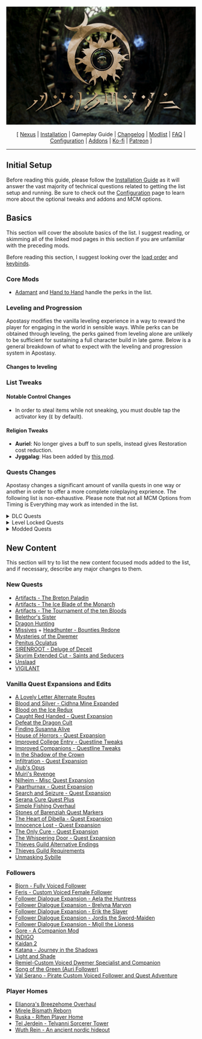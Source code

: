 ![](https://raw.githubusercontent.com/Oghma-Infinium/Apostasy/main/images/Banner.webp)

<p align="center">
  [ <a href="https://www.nexusmods.com/skyrimspecialedition/mods/118893">Nexus</a> |
  <a href="https://github.com/Oghma-Infinium/Apostasy/blob/main/README.md">Installation</a> |
  Gameplay Guide |
  <a href="https://github.com/Oghma-Infinium/Apostasy/blob/main/CHANGELOG.md">Changelog</a> |
  <a href="https://loadorderlibrary.com/lists/Apostasy">Modlist</a> |
  <a href="https://github.com/Oghma-Infinium/Apostasy/blob/main/Documentation/FAQ.md">FAQ</a> |
  <a href="https://github.com/Oghma-Infinium/Apostasy/blob/main/Documentation/CONFIG.md">Configuration</a> |
  <a href="https://github.com/Oghma-Infinium/Apostasy/blob/main/ADDONS.md">Addons</a> |
  <a href="https://ko-fi.com/aljoxo">Ko-fi</a> | 
  <a href="https://www.patreon.com/aljoxo">Patreon</a> ]
</p>

---

## Initial Setup

Before reading this guide, please follow the [Installation Guide](https://github.com/Oghma-Infinium/Apostasy/blob/main/README.md) as it will answer the vast majority of technical questions related to getting the list setup and running. Be sure to check out the [Configuration](https://github.com/Oghma-Infinium/Apostasy/blob/main/Documentation/CONFIG.md) page to learn more about the optional tweaks and addons and MCM options.

## Basics

This section will cover the absolute basics of the list. I suggest reading, or skimming all of the linked mod pages in this section if you are unfamiliar with the preceding mods.

Before reading this section, I suggest looking over the [load order](https://loadorderlibrary.com/lists/Apostasy) and [keybinds](https://github.com/Oghma-Infinium/Apostasy/blob/main/images/Keybinds.png).

### Core Mods

 - [Adamant](https://www.nexusmods.com/skyrimspecialedition/mods/30191) and [Hand to Hand](https://www.nexusmods.com/skyrimspecialedition/mods/59790) handle the perks in the list.

### Leveling and Progression

Apostasy modifies the vanilla leveling experience in a way to reward the player for engaging in the world in sensible ways. While perks can be obtained through leveling, the perks gained from leveling alone are unlikely to be sufficient for sustaining a full character build in late game. Below is a general breakdown of what to expect with the leveling and progression system in Apostasy.

#### Changes to leveling



### List Tweaks

#### Notable Control Changes

 - In order to steal items while not sneaking, you must double tap the activator key (`E` by default).

#### Religion Tweaks

 - **Auriel**: No longer gives a buff to sun spells, instead gives Restoration cost reduction.
 - **Jyggalag**: Has been added by [this mod](https://www.nexusmods.com/skyrimspecialedition/mods/99144).

### Quests Changes

Apostasy changes a significant amount of vanilla quests in one way or another in order to offer a more complete roleplaying exprience. The following list is non-exhaustive. Please note that not all MCM Options from Timing is Everything may work as intended in the list.

<Details>
<summary>DLC Quests</summary>

 - [Awakening](https://en.uesp.net/wiki/Skyrim:Awakening) Requires level 20, however this can be started at any point by going to [Dayspring Canyon](https://en.uesp.net/wiki/Skyrim:Dayspring_Canyon).
 - [Hearthfire](https://en.uesp.net/wiki/Skyrim:Hearthfire) Letter Requires level 15.
 - [Dragonborn](https://en.uesp.net/wiki/Skyrim:Dragonborn_(quest)) Requires level 20 and completion of [The Horn of Jurgen Windcaller](https://en.uesp.net/wiki/Skyrim:The_Horn_of_Jurgen_Windcaller).

</Details>

<Details>
<summary>Level Locked Quests</summary>

  - **Level 15+**
    - [Dungeon Delving](https://en.uesp.net/wiki/Skyrim:Dungeon_Delving_(Jarl_-_Hagravens))
    - [Kill the Giant](https://en.uesp.net/wiki/Skyrim:Kill_the_Giant_(Jarl))
    - [The Forsworn Conspiracy](https://en.uesp.net/wiki/Skyrim:The_Forsworn_Conspiracy)
  - **Level 20+**
    - [A Night To Remember](https://en.uesp.net/wiki/Skyrim:A_Night_To_Remember)
    - [Ill Met By Moonlight](https://en.uesp.net/wiki/Skyrim:Ill_Met_By_Moonlight)
    - [Kill the Vampire](https://en.uesp.net/wiki/Skyrim:Kill_the_Vampire)
    - [The Black Star](https://en.uesp.net/wiki/Skyrim:The_Black_Star)
    - [The Break of Dawn](https://en.uesp.net/wiki/Skyrim:The_Break_of_Dawn)
    - [The Mind of Madness](https://en.uesp.net/wiki/Skyrim:The_Mind_of_Madness)
    - [Unfathomable Depths](https://en.uesp.net/wiki/Skyrim:Unfathomable_Depths)
  - **Level 25+**
    - [A Daedra's Best Friend](https://en.uesp.net/wiki/Skyrim:A_Daedra%27s_Best_Friend)
    - [The Cursed Tribe](https://en.uesp.net/wiki/Skyrim:The_Cursed_Tribe)
    - [The House of Horrors](https://en.uesp.net/wiki/Skyrim:The_House_of_Horrors)
    - [The Taste of Death](https://en.uesp.net/wiki/Skyrim:The_Taste_of_Death)
    - [The Wolf Queen Awakened](https://en.uesp.net/wiki/Skyrim:The_Wolf_Queen_Awakened)
    - [Waking Nightmare](https://en.uesp.net/wiki/Skyrim:Waking_Nightmare)
  - **Level 30+**
    - [Boethiah's Calling](https://en.uesp.net/wiki/Skyrim:Boethiah%27s_Calling)
    - [Deathbrand](https://en.uesp.net/wiki/Skyrim:Deathbrand_(quest))
    - [Discerning the Transmundane](https://en.uesp.net/wiki/Skyrim:Discerning_the_Transmundane)
    - [Pieces of the Past](https://en.uesp.net/wiki/Skyrim:Pieces_of_the_Past)
    - [The Only Cure](https://en.uesp.net/wiki/Skyrim:The_Only_Cure)
    - [The Whispering Door](https://en.uesp.net/wiki/Skyrim:The_Whispering_Door)
  - **Level 40+**
    - [The Ebony Warrior](https://en.uesp.net/wiki/Skyrim:The_Ebony_Warrior)

</Details>

<Details>
<summary>Modded Quests</summary>

   - **Vigilant**: Requires level 25+ and the completion of [Kindred Judgement](https://en.uesp.net/wiki/Skyrim:Kindred_Judgment) and [House of Horrors](https://en.uesp.net/wiki/Skyrim:The_House_of_Horrors).
   - **Unslaad**: Requires completion of [Dragonslayer](https://en.uesp.net/wiki/Skyrim:Dragonslayer) and Glenmoril.

</Details>


## New Content

This section will try to list the new content focused mods added to the list, and if necessary, describe any major changes to them.

### New Quests

 - [Artifacts - The Breton Paladin](https://www.nexusmods.com/skyrimspecialedition/mods/16199)
 - [Artifacts - The Ice Blade of the Monarch](https://www.nexusmods.com/skyrimspecialedition/mods/13972)
 - [Artifacts - The Tournament of the ten Bloods](https://www.nexusmods.com/skyrimspecialedition/mods/15264)
 - [Belethor's Sister](https://www.nexusmods.com/skyrimspecialedition/mods/92381)
 - [Dragon Hunting](https://www.nexusmods.com/skyrimspecialedition/mods/99193)
 - [Missives](https://www.nexusmods.com/skyrimspecialedition/mods/17576) + [Headhunter - Bounties Redone](https://www.nexusmods.com/skyrimspecialedition/mods/51847)
 - [Mysteries of the Dwemer](https://www.nexusmods.com/skyrimspecialedition/mods/114863)
 - [Penitus Oculatus](https://www.nexusmods.com/skyrimspecialedition/mods/21061)
 - [SIRENROOT - Deluge of Deceit](https://www.nexusmods.com/skyrimspecialedition/mods/70917)
 - [Skyrim Extended Cut - Saints and Seducers](https://www.nexusmods.com/skyrimspecialedition/mods/72772)
 - [Unslaad](https://www.nexusmods.com/skyrimspecialedition/mods/11789)
 - [VIGILANT](https://www.nexusmods.com/skyrimspecialedition/mods/11849)

### Vanilla Quest Expansions and Edits

 - [A Lovely Letter Alternate Routes](https://www.nexusmods.com/skyrimspecialedition/mods/21916)
 - [Blood and Silver - Cidhna Mine Expanded](https://www.nexusmods.com/skyrimspecialedition/mods/20269)
 - [Blood on the Ice Redux](https://www.nexusmods.com/skyrimspecialedition/mods/6126)
 - [Caught Red Handed - Quest Expansion](https://www.nexusmods.com/skyrimspecialedition/mods/65708)
 - [Defeat the Dragon Cult](https://www.nexusmods.com/skyrimspecialedition/mods/86625)
 - [Finding Susanna Alive](https://www.nexusmods.com/skyrimspecialedition/mods/32512)
 - [House of Horrors - Quest Expansion](https://www.nexusmods.com/skyrimspecialedition/mods/57285)
 - [Improved College Entry - Questline Tweaks](https://www.nexusmods.com/skyrimspecialedition/mods/22184)
 - [Improved Companions - Questline Tweaks](https://www.nexusmods.com/skyrimspecialedition/mods/22300)
 - [In the Shadow of the Crown](https://www.nexusmods.com/skyrimspecialedition/mods/79600)
 - [Infiltration - Quest Expansion](https://www.nexusmods.com/skyrimspecialedition/mods/114054)
 - [Jiub's Opus](https://www.nexusmods.com/skyrimspecialedition/mods/17056)
 - [Muiri's Revenge](https://www.nexusmods.com/skyrimspecialedition/mods/24312)
 - [Nilheim - Misc Quest Expansion](https://www.nexusmods.com/skyrimspecialedition/mods/53792)
 - [Paarthurnax - Quest Expansion](https://www.nexusmods.com/skyrimspecialedition/mods/51711)
 - [Search and Seizure - Quest Expansion](https://www.nexusmods.com/skyrimspecialedition/mods/67066)
 - [Serana Cure Quest Plus](https://www.nexusmods.com/skyrimspecialedition/mods/105091)
 - [Simple Fishing Overhaul](https://www.nexusmods.com/skyrimspecialedition/mods/103440)
 - [Stones of Barenziah Quest Markers](https://www.nexusmods.com/skyrimspecialedition/mods/684)
 - [The Heart of Dibella - Quest Expansion](https://www.nexusmods.com/skyrimspecialedition/mods/94863)
 - [Innocence Lost - Quest Expansion](https://www.nexusmods.com/skyrimspecialedition/mods/80974)
 - [The Only Cure - Quest Expansion](https://www.nexusmods.com/skyrimspecialedition/mods/57683)
 - [The Whispering Door - Quest Expansion](https://www.nexusmods.com/skyrimspecialedition/mods/76606)
 - [Thieves Guild Alternative Endings](https://www.nexusmods.com/skyrimspecialedition/mods/114558)
 - [Thieves Guild Requirements](https://www.nexusmods.com/skyrimspecialedition/mods/33256)
 - [Unmasking Sybille](https://www.nexusmods.com/skyrimspecialedition/mods/109265)

### Followers

 - [Bjorn - Fully Voiced Follower](https://www.nexusmods.com/skyrimspecialedition/mods/91652)
 - [Feris - Custom Voiced Female Follower](https://www.nexusmods.com/skyrimspecialedition/mods/90032)
 - [Follower Dialogue Expansion - Aela the Huntress](https://www.nexusmods.com/skyrimspecialedition/mods/114801)
 - [Follower Dialogue Expansion - Brelyna Maryon](https://www.nexusmods.com/skyrimspecialedition/mods/113359)
 - [Follower Dialogue Expansion - Erik the Slayer](https://www.nexusmods.com/skyrimspecialedition/mods/116719)
 - [Follower Dialogue Expansion - Jordis the Sword-Maiden](https://www.nexusmods.com/skyrimspecialedition/mods/117930)
 - [Follower Dialogue Expansion - Mjoll the Lioness](https://www.nexusmods.com/skyrimspecialedition/mods/116025)
 - [Gore - A Companion Mod](https://www.nexusmods.com/skyrimspecialedition/mods/85298)
 - [INDIGO](https://www.nexusmods.com/skyrimspecialedition/mods/88240)
 - [Kaidan 2](https://www.nexusmods.com/skyrimspecialedition/mods/19075)
 - [Katana - Journey in the Shadows](https://www.nexusmods.com/skyrimspecialedition/mods/69622)
 - [Light and Shade](https://www.nexusmods.com/skyrimspecialedition/mods/77993)
 - [Remiel-Custom Voiced Dwemer Specialist and Companion](https://www.nexusmods.com/skyrimspecialedition/mods/51874)
 - [Song of the Green (Auri Follower)](https://www.nexusmods.com/skyrimspecialedition/mods/11278)
 - [Val Serano - Pirate Custom Voiced Follower and Quest Adventure](https://www.nexusmods.com/skyrimspecialedition/mods/103669)

### Player Homes

 - [Elianora's Breezehome Overhaul](https://www.nexusmods.com/skyrimspecialedition/mods/2829)
 - [Mirele Bismath Reborn](https://www.nexusmods.com/skyrimspecialedition/mods/93817)
 - [Ruska - Riften Player Home](https://www.nexusmods.com/skyrimspecialedition/mods/16177)
 - [Tel Jerdein - Telvanni Sorcerer Tower](https://www.nexusmods.com/skyrimspecialedition/mods/33539)
 - [Wuth Rein - An ancient nordic hideout](https://www.nexusmods.com/skyrimspecialedition/mods/52995)